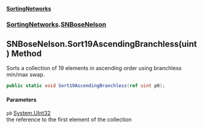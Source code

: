 #### [SortingNetworks](index.md 'index')
### [SortingNetworks](SortingNetworks.md 'SortingNetworks').[SNBoseNelson](SortingNetworks_SNBoseNelson.md 'SortingNetworks.SNBoseNelson')
## SNBoseNelson.Sort19AscendingBranchless(uint) Method
Sorts a collection of 19 elements in ascending order using branchless min/max swap.  
```csharp
public static void Sort19AscendingBranchless(ref uint p0);
```
#### Parameters
<a name='SortingNetworks_SNBoseNelson_Sort19AscendingBranchless(uint)_p0'></a>
`p0` [System.UInt32](https://docs.microsoft.com/en-us/dotnet/api/System.UInt32 'System.UInt32')  
the reference to the first element of the collection
  
